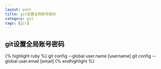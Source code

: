 ```yaml
---
layout: post
title: git设置全局账号密码
category: git
tags: [git]
---
```


## git设置全局账号密码 

{% highlight ruby %}
git config --global user.name [username]
git config --global user.email [email]
{% endhighlight %}
